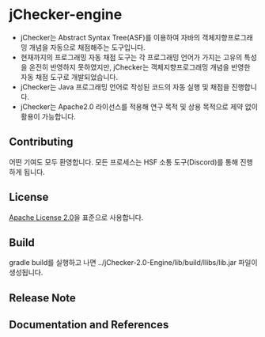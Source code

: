 # jChecker-engine
- jChecker는 Abstract Syntax Tree(ASF)를 이용하여 자바의 객체지향프로그래밍 개념을 자동으로 채점해주는 도구입니다.
- 현재까지의 프로그래밍 자동 채점 도구는 각 프로그래밍 언어가 가지는 고유의 특성을 온전히 반영하지 못하였지만, jChecker는 객체지향프로그래밍 개념을 반영한 자동 채점 도구로 개발되었습니다.
- jChecker는 Java 프로그래밍 언어로 작성된 코드의 자동 실행 및 채점을 진행합니다.
- jChecker는 Apache2.0 라이선스를 적용해 연구 목적 및 상용 목적으로 제약 없이 활용이 가능합니다.





Contributing
---------
어떤 기여도 모두 환영합니다. 모든 프로세스는 HSF 소통 도구(Discord)를 통해 진행하게 됩니다.

License
---
[Apache License 2.0](https://www.apache.org/licenses/LICENSE-2.0)을 표준으로 사용합니다.

Build
---
gradle build를 실행하고 나면 ../jChecker-2.0-Engine/lib/build/llibs/lib.jar 파일이 생성됩니다.

Release Note
---


Documentation and References
------------

